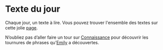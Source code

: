 # Texte du jour

Chaque jour, un texte à lire. Vous pouvez trouver l'ensemble des textes sur cette jolie [page](http://textedujour.github.io).

N’oubliez pas d’aller faire un tour sur [Connaissance](http://emilyreese.github.io/connaissance/) pour découvrir les tournures de phrases qu’[Emily](http://eclairereese.com/) a découvertes.
